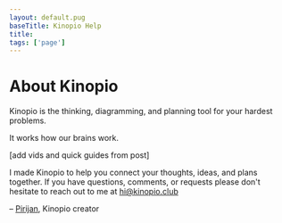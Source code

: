 ```yaml
---
layout: default.pug
baseTitle: Kinopio Help
title:
tags: ['page']
---
```

# About Kinopio

Kinopio is the thinking, diagramming, and planning tool for your hardest problems.

It works how our brains work.

[add vids and quick guides from post]

I made Kinopio to help you connect your thoughts, ideas, and plans together. If you have questions, comments, or requests please don't hesitate to reach out to me at [hi@kinopio.club](mailto:hi@kinopio.club)

<!-- <img src="/assets/tatiana-egoshina.png" class="cat"> -->

<!-- <img src="/assets/email.gif" class="email"> -->

– [Pirijan](http://twitter.com/pketh), Kinopio creator